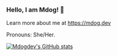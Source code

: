 ### Hello, I am Mdog! 👋

Learn more about me at https://mdog.dev

Pronouns: She/Her.

[![Mdogdev's GitHub stats](https://github-readme-stats.vercel.app/api?username=mdogdev&show_icons=true&theme=cobalt)](https://github.com/anuraghazra/github-readme-stats)
